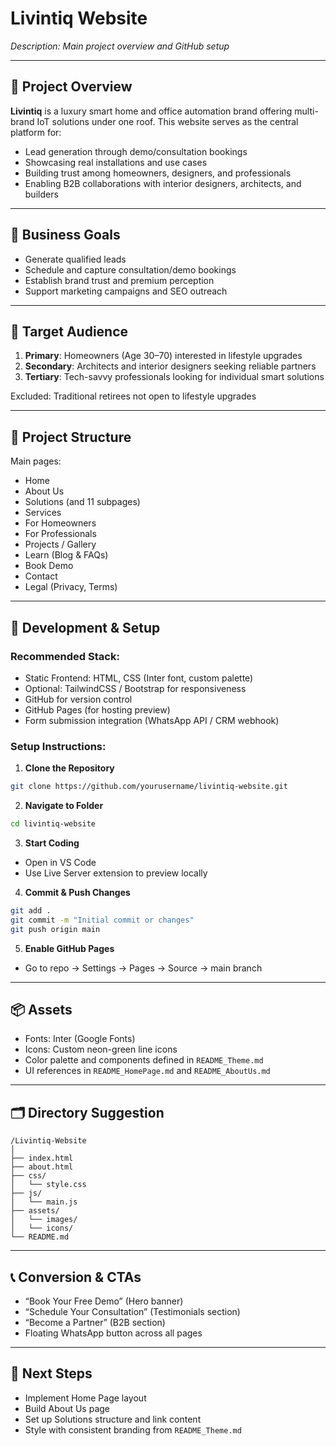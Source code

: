 # Livintiq Website

_Description: Main project overview and GitHub setup_

---

## 📌 Project Overview

**Livintiq** is a luxury smart home and office automation brand offering multi-brand IoT solutions under one roof. This website serves as the central platform for:

- Lead generation through demo/consultation bookings
- Showcasing real installations and use cases
- Building trust among homeowners, designers, and professionals
- Enabling B2B collaborations with interior designers, architects, and builders

---

## 🎯 Business Goals

- Generate qualified leads
- Schedule and capture consultation/demo bookings
- Establish brand trust and premium perception
- Support marketing campaigns and SEO outreach

---

## 🧩 Target Audience

1. **Primary**: Homeowners (Age 30–70) interested in lifestyle upgrades
2. **Secondary**: Architects and interior designers seeking reliable partners
3. **Tertiary**: Tech-savvy professionals looking for individual smart solutions

Excluded: Traditional retirees not open to lifestyle upgrades

---

## 🚀 Project Structure

Main pages:
- Home
- About Us
- Solutions (and 11 subpages)
- Services
- For Homeowners
- For Professionals
- Projects / Gallery
- Learn (Blog & FAQs)
- Book Demo
- Contact
- Legal (Privacy, Terms)

---

## 🔧 Development & Setup

### Recommended Stack:
- Static Frontend: HTML, CSS (Inter font, custom palette)
- Optional: TailwindCSS / Bootstrap for responsiveness
- GitHub for version control
- GitHub Pages (for hosting preview)
- Form submission integration (WhatsApp API / CRM webhook)

### Setup Instructions:

1. **Clone the Repository**
```bash
git clone https://github.com/yourusername/livintiq-website.git
```

2. **Navigate to Folder**
```bash
cd livintiq-website
```

3. **Start Coding**
- Open in VS Code
- Use Live Server extension to preview locally

4. **Commit & Push Changes**
```bash
git add .
git commit -m "Initial commit or changes"
git push origin main
```

5. **Enable GitHub Pages**
- Go to repo → Settings → Pages → Source → main branch

---

## 📦 Assets

- Fonts: Inter (Google Fonts)
- Icons: Custom neon-green line icons
- Color palette and components defined in `README_Theme.md`
- UI references in `README_HomePage.md` and `README_AboutUs.md`

---

## 🗂 Directory Suggestion

```
/Livintiq-Website
│
├── index.html
├── about.html
├── css/
│   └── style.css
├── js/
│   └── main.js
├── assets/
│   └── images/
│   └── icons/
└── README.md
```

---

## 📞 Conversion & CTAs

- “Book Your Free Demo” (Hero banner)
- “Schedule Your Consultation” (Testimonials section)
- “Become a Partner” (B2B section)
- Floating WhatsApp button across all pages

---

## 🧠 Next Steps

- Implement Home Page layout
- Build About Us page
- Set up Solutions structure and link content
- Style with consistent branding from `README_Theme.md`
